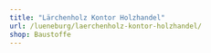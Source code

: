 ```yaml
---
title: "Lärchenholz Kontor Holzhandel"
url: /lueneburg/laerchenholz-kontor-holzhandel/
shop: Baustoffe
---
```

